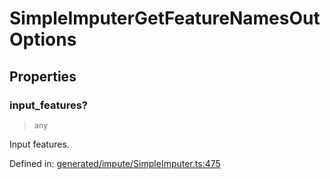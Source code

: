 # SimpleImputerGetFeatureNamesOutOptions

## Properties

### input\_features?

> `any`

Input features.

Defined in:  [generated/impute/SimpleImputer.ts:475](https://github.com/transitive-bullshit/scikit-learn-ts/blob/92ab806/packages/sklearn/src/generated/impute/SimpleImputer.ts#L475)
